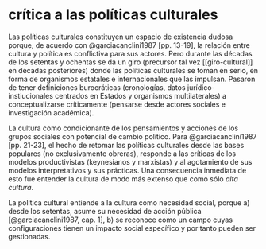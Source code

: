 # crítica a las políticas culturales
Las políticas culturales constituyen un espacio de existencia dudosa porque, de acuerdo con @garciacanclini1987 [pp. 13-19], la relación entre cultura y política es conflictiva para sus actores. Pero durante las décadas de los setentas y ochentas se da un giro (precursor tal vez [[giro-cultural]] en décadas posteriores) donde las políticas culturales se toman en serio, en forma de organismos estatales e internacionales que las impulsan. Pasaron de tener definiciones burocráticas (cronologías, datos jurídico-instiucionales centrados en Estados y organismos multilaterales) a conceptualizarse críticamente (pensarse desde actores sociales e investigación académica).

La cultura como condicionante de los pensamientos y acciones de los grupos sociales con potencial de cambio político. Para @garciacanclini1987 [pp. 21-23], el hecho de retomar las políticas culturales desde las bases populares (no exclusivamente obreras), responde a las críticas de los modelos productivistas (keynesianos y marxistas) y al agotamiento de sus modelos interpretativos y sus prácticas. Una consecuencia inmediata de esto fue entender la cultura de modo más extenso que como sólo *alta cultura*.

La política cultural entiende a la cultura como necesidad social, porque a) desde los setentas, asume su necesidad de acción pública [@garciacanclini1987, cap. 1], b) se reconoce como un campo cuyas configuraciones tienen un impacto social específico y por tanto pueden ser gestionadas.